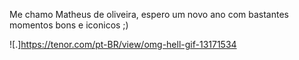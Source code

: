 Me chamo Matheus de oliveira, espero um novo ano com bastantes momentos bons e iconicos ;)

![.]https://tenor.com/pt-BR/view/omg-hell-gif-13171534
